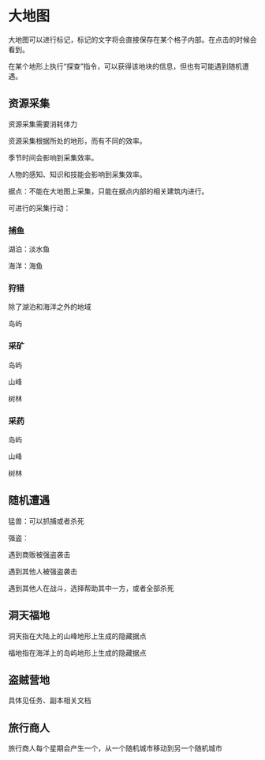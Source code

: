 # 大地图

大地图可以进行标记，标记的文字将会直接保存在某个格子内部。在点击的时候会看到。

在某个地形上执行“探查”指令，可以获得该地块的信息，但也有可能遇到随机遭遇。

## 资源采集

资源采集需要消耗体力

资源采集根据所处的地形，而有不同的效率。

季节时间会影响到采集效率。

人物的感知、知识和技能会影响到采集效率。

据点：不能在大地图上采集，只能在据点内部的相关建筑内进行。

可进行的采集行动：

### 捕鱼

湖泊：淡水鱼

海洋：海鱼

### 狩猎

除了湖泊和海洋之外的地域

岛屿

### 采矿

岛屿

山峰

树林

### 采药

岛屿

山峰

树林

## 随机遭遇

猛兽：可以抓捕或者杀死

强盗：

遇到商贩被强盗袭击

遇到其他人被强盗袭击

遇到其他人在战斗，选择帮助其中一方，或者全部杀死

## 洞天福地

洞天指在大陆上的山峰地形上生成的隐藏据点

福地指在海洋上的岛屿地形上生成的隐藏据点

## 盗贼营地

具体见任务、副本相关文档

## 旅行商人

旅行商人每个星期会产生一个，从一个随机城市移动到另一个随机城市
